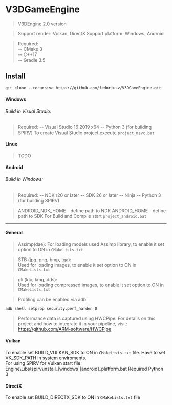 # V3DGameEngine
>V3DEngine 2.0 version<br/>

>Support render: Vulkan, DirectX
>Support platform: Windows, Android

>Required:<br/>
>-- CMake 3<br/>
>-- C++17<br/>
>-- Gradle 3.5<br/>

## Install
```
git clone --recursive https://github.com/fedoriusv/V3DGameEngine.git
```

#### Windows
###### Build in Visual Studio:
>Required:
>-- Visual Studio 16 2019 x64
>-- Python 3 (for building SPIRV)
>To create Visual Studio project execute `project_msvc.bat`

#### Linux
>TODO

#### Android
###### Build in Windows:
>Required:
>-- NDK r20 or later
>-- SDK 26 or later
>-- Ninja
>-- Python 3 (for building SPIRV)

>ANDROID_NDK_HOME - define path to NDK
>ANDROID_HOME - define path to SDK
>For Build and Compile start `project_android.bat`

-------------------------------------------------  

#### General
>Assimp(dae):
>For loading models used Assimp library, to enable it set option to ON in `CMakeLists.txt`

>STB (jpg, png, bmp, tga):<br/>
>Used for loading images, to enable it set option to ON in `CMakeLists.txt`

>gli (ktx, kmg, dds):<br/>
>Used for loading compressed images, to enable it set option to ON in `CMakeLists.txt`

>Profiling can be enabled via adb:
```
adb shell setprop security.perf_harden 0
```
> Performance data is captured using HWCPipe.
> For details on this project and how to integrate it in your pipeline,
> visit: https://github.com/ARM-software/HWCPipe

#### Vulkan
To enable set BUILD_VULKAN_SDK to ON in `CMakeLists.txt` file.
Have to set VK_SDK_PATH in system enviroments.<br/>
For using SPIRV for Vulkan start file:<br/>
Engine\Libs\spirv\install_[windows][android]_platform.bat
Required Python 3

#### DirectX
To enable set BUILD_DIRECTX_SDK to ON in `CMakeLists.txt` file

